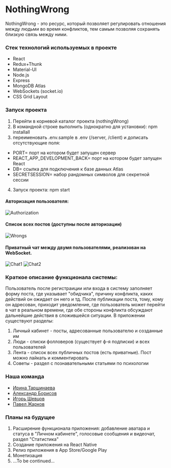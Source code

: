 # NothingWrong
NothingWrong - это ресурс, который позволяет регулировать отношения между людьми во время конфликтов, тем самым позволяя сохранять близкую связь между ними.

### Стек технологий используемых в проекте

- React
- Redux+Thunk
- Material-UI
- Node.js
- Express
- MongoDB Atlas
- WebSockets (socket.io)
- CSS Grid Layout

### Запуск проекта

1. Перейти в корневой каталог проекта (nothingWrong)
2. В командной строке выполнить (однократно для установки): npm installall
3. переименовать .env.sample в .env (/server, /client) и дописать отсутствующие поля:

- PORT= порт на котором будет запущен сервер
- REACT_APP_DEVELOPMENT_BACK= порт на котором будет запущен React
- DB= ссылка для подключения к базе данных Atlas
- SECRETSESSION= набор рандомных символов для секретной сессии

4. Запуск проекта: npm start

#### Авторизация пользователя:

![Authorization](https://github.com/paulzharkov/nothingWrong/blob/main/client/src/assets/screenshots/registration.png 'Авторизация')

#### Список всех постов (доступны после авторизации)

![Wrongs](https://github.com/paulzharkov/nothingWrong/blob/main/client/src/assets/screenshots/wrongs.png 'Посты')

#### Приватный чат между двумя пользователями, реализован на WebSocket.

![Chat1](https://github.com/paulzharkov/nothingWrong/blob/main/client/src/assets/screenshots/chat1.png 'Чат 1')
![Chat2](https://github.com/paulzharkov/nothingWrong/blob/main/client/src/assets/screenshots/chat2.png 'Чат 2')

### Краткое описание функционала системы:

Пользователь после регистраиции или входа в систему заполняет форму поста, где указывает "обидчика", причину конфликта, каких действий он ожидает он него и тд. После публикации поста, тому, кому он адресован, приходит уведомление, где пользователь может перейти в чат в реальном времени, где обе стороны конфликта обсуждают дальнейшие действия в сложившейся ситуации. В приложении существуют разделы:

1. Личный кабинет - посты, адресованные пользователю и созданные им
2. Люди - списки фолловеров (существует ф-я подписки) и всех пользователей
3. Лента - список всех публичных постов (есть приватные). Пост можно лайкать и комментировать
4. Советы - раздел с познавательными статьями по психологии

### Наша команда

- [Ирина Таршинаева](https://github.com/irinatarshinaeva)
- [Александр Борисов](https://github.com/Alexandr-Borisov)
- [Игорь Шевцов](https://github.com/Igor-Shevtsov)
- [Павел Жарков](https://github.com/paulzharkov)

### Планы на будущее

1. Расширение функционала приложения: добавление аватара и статуса в "Личном кабинете", голосовые сообщения и видеочат, раздел "Статистика"
2. Создание приложения на React Native
3. Релиз приложения в App Store/Google Play
4. Монетизация
5. ...To be continued...
